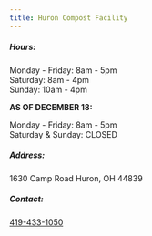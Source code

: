 ```yaml
---
title: Huron Compost Facility
---
```

##### Hours:

Monday - Friday: 8am - 5pm\
Saturday: 8am - 4pm\
Sunday: 10am - 4pm

**A﻿S OF DECEMBER 18:**

Monday - Friday: 8am - 5pm\
Saturday & Sunday: CLOSED

##### Address:

1630 Camp Road Huron, OH 44839

##### Contact:

[419-433-1050](tel:419-433-1050)